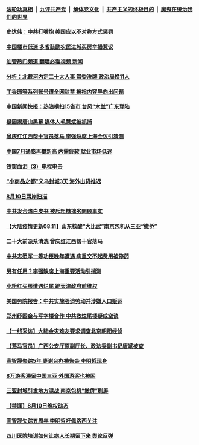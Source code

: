 ####  [法轮功真相](../../../../basic/blob/master/README.md?t=08111731) &nbsp;|&nbsp; [九评共产党](../../../../9ping.md/blob/master/README.md?t=08111731) &nbsp;|&nbsp; [解体党文化](../../../../jtdwh.md/blob/master/README.md?t=08111731)  &nbsp;|&nbsp; [共产主义的终极目的](../../../../gczydzjmd.md/blob/master/README.md?t=08111731) &nbsp;|&nbsp; [魔鬼在统治我们的世界](../../../../mgztzwmdsj.md/blob/master/README.md?t=08111731) 

#### [史达伟：中共打嘴炮 美国应以不对称方式惩罚](../pages/prog204/a103499801.md?t=08111731) 

#### [中国楼市低迷 多省鼓励农民进城买房举措惹议](../pages/prog204/a103499783.md?t=08111731) 

#### [油管热门频道 翻墙必看视频 新闻](http://45.76.130.85:81/youtube.html?08111731)

#### [分析：北戴河内定二十大人事 常委洗牌 政治局换11人](../pages/prog204/a103499784.md?t=08111731) 

#### [丁香园等系列账号遭全网封禁 被指内容导向出问题](../pages/prog204/a103499758.md?t=08111731) 


#### [中国新闻快报：热浪横扫15省市 台风“木兰”广东登陆](../pages/prog204/a103499676.md?t=08111731) 

#### [疑因揭唐山黑幕 媒体人毛慧斌被抓捕](../pages/prog204/a103499678.md?t=08111731) 

#### [曾庆红江西帮十官员落马 李强缺席上海会议引猜测](../pages/prog204/a103499687.md?t=08111731) 

#### [中国7月通膨再攀新高 内需疲软 就业市场低迷](../pages/prog204/a103499690.md?t=08111731) 

#### [铁窗血泪（3）电棍电击](../pages/prog204/a103499667.md?t=08111731) 

#### [“小商品之都”义乌封城3天 海外出货推迟](../pages/prog204/a103499633.md?t=08111731) 


#### [8月10日两岸扫描](../pages/prog204/a103499548.md?t=08111731) 

#### [中共发台湾白皮书 被斥粗糙拙劣罔顾事实](../pages/prog204/a103499545.md?t=08111731) 

#### [【大陆疫情更新08.11】山东核酸“大比武”南京包机从三亚“撤侨”](../pages/prog204/a103497127.md?t=08111731) 

#### [二十大前派系清洗 曾庆红江西帮十官落马](../pages/prog204/a103499538.md?t=08111731) 

#### [中共志愿军一等功臣晚年遭遇 病重交不起费用被停药](../pages/prog204/a103499485.md?t=08111731) 

#### [另有任用？李强缺席上海重要活动引揣测](../pages/prog204/a103499448.md?t=08111731) 


#### [小粉红买房遭遇烂尾 跪天津政府前维权](../pages/prog204/a103499439.md?t=08111731) 

#### [美国务院报告：中共实施强迫劳动并涉嫌人口贩运](../pages/prog204/a103499432.md?t=08111731) 

#### [郑州纾困金与写字楼合作 中共救烂尾楼疑成空谈](../pages/prog204/a103499392.md?t=08111731) 

#### [【一线采访】大陆金灾难友要求调查北京朝阳经侦](../pages/prog204/a103499338.md?t=08111731) 

#### [【落马官员】广西公安厅原副厅长、政法委副书记唐斌被查](../pages/prog204/a103499330.md?t=08111731) 

#### [高智晟失踪5年 妻谢台办祷告会 李明哲现身](../pages/prog204/a103499335.md?t=08111731) 

#### [8万游客滞留中国三亚 外国游客也被困](../pages/prog204/a103499323.md?t=08111731) 

#### [三亚封城引发地方混战 南京包机“撤侨”刷屏](../pages/prog204/a103499329.md?t=08111731) 

#### [【禁闻】8月10日维权动态](../pages/prog204/a103499196.md?t=08111731) 

#### [高智晟失踪五周年 李明哲吁佩洛西关注](../pages/prog204/a103499309.md?t=08111731) 

#### [四川医院培训如何让病人长期留下来 舆论反弹](../pages/prog204/a103499188.md?t=08111731) 

<img src='http://gfw-breaker.win/goodnews/indexes/prog204.md' width='0px' height='0px'/>
